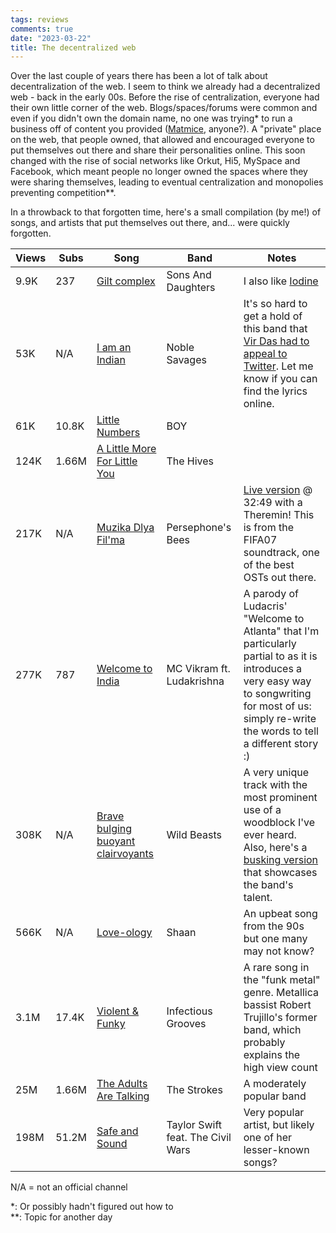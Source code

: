 ```yaml
---
tags: reviews
comments: true
date: "2023-03-22"
title: The decentralized web
---
```


Over the last couple of years there has been a lot of talk about decentralization of the web. I seem to think we already had a decentralized web - back in the early 00s. Before the rise of centralization, everyone had their own little corner of the web. Blogs/spaces/forums were common and even if you didn't own the domain name, no one was trying* to run a business off of content you provided ([Matmice](https://en.wikipedia.org/wiki/Matmice), anyone?). A "private" place on the web, that people owned, that allowed and encouraged everyone to put themselves out there and share their personalities online. This soon changed with the rise of social networks like Orkut, Hi5, MySpace and Facebook, which meant people no longer owned the spaces where they were sharing themselves, leading to eventual centralization and monopolies preventing competition**.

In a throwback to that forgotten time, here's a small compilation (by me!) of songs, and artists that put themselves out there, and... were quickly forgotten.

|Views|Subs|Song|Band|Notes|
|-|-|-|-|-|
|9.9K|237|[Gilt complex](https://www.youtube.com/watch?v=cMVsCL0luyA)|Sons And Daughters|I also like [Iodine](https://www.youtube.com/watch?v=UPQ-tqUQCxM&list=OLAK5uy_m-bOW-93Dc_HAc2tW5L3CmzhMqyZNLG70&index=9)|
|53K|N/A|[I am an Indian](https://www.youtube.com/watch?v=1UdnfDGJor4)|Noble Savages|It's so hard to get a hold of this band that [Vir Das had to appeal to Twitter](https://twitter.com/thevirdas/status/1286350096406380545?lang=en). Let me know if you can find the lyrics online.|
|61K|10.8K|[Little Numbers](https://www.youtube.com/watch?v=_k1ydH5RMD4)|BOY||
|124K|1.66M|[A Little More For Little You](https://www.youtube.com/watch?v=oD45pfA1fI8)|The Hives||
|217K|N/A|[Muzika Dlya Fil'ma](https://www.youtube.com/watch?v=O1WPOjDQOHA)|Persephone's Bees|[Live version](https://www.youtube.com/watch?v=-w0AJ6kDcSo) @ 32:49 with a Theremin! This is from the FIFA07 soundtrack, one of the best OSTs out there.|
|277K|787|[Welcome to India](https://www.youtube.com/watch?v=KCI7H_NCpls)|MC Vikram ft. Ludakrishna|A parody of Ludacris' "Welcome to Atlanta" that I'm particularly partial to as it is introduces a very easy way to songwriting for most of us: simply re-write the words to tell a different story :)|
|308K|N/A|[Brave bulging buoyant clairvoyants](https://www.youtube.com/watch?v=1bW6USsmR70)|Wild Beasts|A very unique track with the most prominent use of a woodblock I've ever heard. Also, here's a [busking version](https://www.youtube.com/watch?v=waxyueNADXI) that showcases the band's talent.|
|566K|N/A|[Love-ology](https://www.youtube.com/watch?v=VJ6Ex3M-7bg)|Shaan|An upbeat song from the 90s but one many may not know?|
|3.1M|17.4K|[Violent & Funky](https://www.youtube.com/watch?v=1f7XwCsx4fs)|Infectious Grooves|A rare song in the "funk metal" genre. Metallica bassist Robert Trujillo's former band, which probably explains the high view count|
|25M|1.66M|[The Adults Are Talking](https://www.youtube.com/watch?v=ewOPQZZn4SY)|The Strokes|A moderately popular band|
|198M|51.2M|[Safe and Sound](https://www.youtube.com/watch?v=RzhAS_GnJIc)|Taylor Swift feat. The Civil Wars|Very popular artist, but likely one of her lesser-known songs?|

N/A = not an official channel

\*: Or possibly hadn't figured out how to  
\*\*: Topic for another day  
